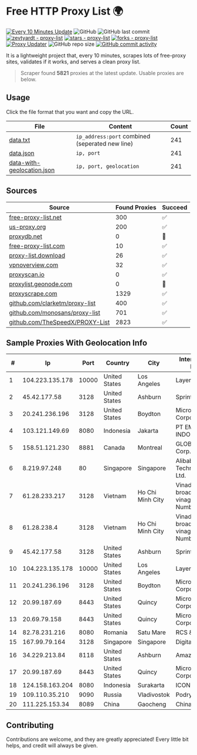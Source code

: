 
# Free HTTP Proxy List 🌍

[![Every 10 Minutes Update](https://github.com/mertguvencli/http-proxy-list/actions/workflows/main.yml/badge.svg?branch=main)](https://github.com/mertguvencli/http-proxy-list/actions/workflows/main.yml)
![GitHub](https://img.shields.io/github/license/mertguvencli/http-proxy-list)
![GitHub last commit](https://img.shields.io/github/last-commit/mertguvencli/http-proxy-list)
[![zevtyardt - proxy-list](https://img.shields.io/static/v1?label=zevtyardt&message=proxy-list&color=blue&logo=github)](https://github.com/zevtyardt/proxy-list "Go to GitHub repo")
[![stars - proxy-list](https://img.shields.io/github/stars/zevtyardt/proxy-list?style=social)](https://github.com/zevtyardt/proxy-list)
[![forks - proxy-list](https://img.shields.io/github/forks/zevtyardt/proxy-list?style=social)](https://github.com/zevtyardt/proxy-list)
[![Proxy Updater](https://github.com/zevtyardt/proxy-list/workflows/Proxy%20Updater/badge.svg)](https://github.com/zevtyardt/proxy-list/actions?query=workflow:"Proxy+Updater")
![GitHub repo size](https://img.shields.io/github/repo-size/zevtyardt/proxy-list)
[![GitHub commit activity](https://img.shields.io/github/commit-activity/m/zevtyardt/proxy-list?logo=commits)](https://github.com/zevtyardt/proxy-list/commits/main)

It is a lightweight project that, every 10 minutes, scrapes lots of free-proxy sites, validates if it works, and serves a clean proxy list.

> Scraper found **5821** proxies at the latest update. Usable proxies are below.

## Usage

Click the file format that you want and copy the URL.

|File|Content|Count|
|----|-------|-----|
|[data.txt](https://raw.githubusercontent.com/mertguvencli/http-proxy-list/main/proxy-list/data.txt)|`ip_address:port` combined (seperated new line)|241|
|[data.json](https://raw.githubusercontent.com/mertguvencli/http-proxy-list/main/proxy-list/data.json)|`ip, port`|241|
|[data-with-geolocation.json](https://raw.githubusercontent.com/mertguvencli/http-proxy-list/main/proxy-list/data-with-geolocation.json)|`ip, port, geolocation`|241|

## Sources

|Source|Found Proxies|Succeed|
|------|-------------|-------|
|[free-proxy-list.net](https://free-proxy-list.net)|300|✅|
|[us-proxy.org](https://www.us-proxy.org)|200|✅|
|[proxydb.net](http://proxydb.net)|0|🚫|
|[free-proxy-list.com](https://free-proxy-list.com/?page=&port=&type%5B%5D=http&type%5B%5D=https&up_time=0&search=Search)|10|✅|
|[proxy-list.download](https://www.proxy-list.download/HTTP)|26|✅|
|[vpnoverview.com](https://vpnoverview.com/privacy/anonymous-browsing/free-proxy-servers)|32|✅|
|[proxyscan.io](https://www.proxyscan.io)|0|✅|
|[proxylist.geonode.com](https://proxylist.geonode.com/api/proxy-list?limit=300&page=1&sort_by=lastChecked&sort_type=desc&protocols=http,https)|0|🚫|
|[proxyscrape.com](https://api.proxyscrape.com/v2/?request=displayproxies&protocol=http&timeout=10000&country=all&ssl=all&anonymity=all)|1329|✅|
|[github.com/clarketm/proxy-list](https://raw.githubusercontent.com/clarketm/proxy-list/master/proxy-list-raw.txt)|400|✅|
|[github.com/monosans/proxy-list](https://raw.githubusercontent.com/monosans/proxy-list/main/proxies/http.txt)|701|✅|
|[github.com/TheSpeedX/PROXY-List](https://raw.githubusercontent.com/TheSpeedX/PROXY-List/master/http.txt)|2823|✅|


## Sample Proxies With Geolocation Info

|#|Ip|Port|Country|City|Internet Service Provider|
|-|--|----|-------|----|-------------------------|
|1|104.223.135.178|10000|United States|Los Angeles|LayerHost|
|2|45.42.177.58|3128|United States|Ashburn|Sprint|
|3|20.241.236.196|3128|United States|Boydton|Microsoft Corporation|
|4|103.121.149.69|8080|Indonesia|Jakarta|PT EMERIO INDONESIA|
|5|158.51.121.230|8881|Canada|Montreal|GLOBALTELEHOST Corp.|
|6|8.219.97.248|80|Singapore|Singapore|Alibaba (US) Technology Co., Ltd.|
|7|61.28.233.217|3128|Vietnam|Ho Chi Minh City|Vinadata broadcast via vinagame AS Number|
|8|61.28.238.4|3128|Vietnam|Ho Chi Minh City|Vinadata broadcast via vinagame AS Number|
|9|45.42.177.58|3128|United States|Ashburn|Sprint|
|10|104.223.135.178|10000|United States|Los Angeles|LayerHost|
|11|20.241.236.196|3128|United States|Boydton|Microsoft Corporation|
|12|20.99.187.69|8443|United States|Quincy|Microsoft Corporation|
|13|20.69.79.158|8443|United States|Quincy|Microsoft Corporation|
|14|82.78.231.216|8080|Romania|Satu Mare|RCS & RDS|
|15|167.99.79.164|3128|Singapore|Singapore|DigitalOcean, LLC|
|16|34.229.213.84|8118|United States|Ashburn|Amazon.com, Inc.|
|17|20.99.187.69|8443|United States|Quincy|Microsoft Corporation|
|18|124.158.163.204|8080|Indonesia|Surakarta|ICON+|
|19|109.110.35.210|9090|Russia|Vladivostok|Podryad Nets|
|20|111.225.153.34|8089|China|Gaocheng|Chinanet|



## Contributing

Contributions are welcome, and they are greatly appreciated! Every
little bit helps, and credit will always be given.

